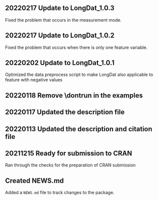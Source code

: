 ## 20220217 Update to LongDat_1.0.3
Fixed the problem that occurs in the measurement mode.

## 20220217 Update to LongDat_1.0.2
Fixed the problem that occurs when there is only one feature variable.

## 20220202 Update to LongDat_1.0.1
Optimized the data preprocess script to make LongDat also applicable to feature with negative values

## 20220118 Remove \dontrun in the examples

## 20220117 Updated the description file

## 20220113 Updated the description and citation file

## 20211215 Ready for submission to CRAN
Ran through the checks for the preparation of CRAN submission


## Created NEWS.md
Added a `NEWS.md` file to track changes to the package.
